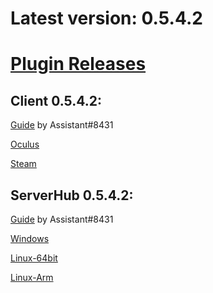 # Latest version: 0.5.4.2
# [Plugin Releases](https://github.com/andruzzzhka/BeatSaberMultiplayer/releases/)
## Client 0.5.4.2:
[Guide](https://bs.assistant.moe/Multiplayer/#Install) by Assistant#8431

[Oculus](https://github.com/andruzzzhka/BeatSaberMultiplayer/releases/download/0.5.4.2/BeatSaberMultiplayer-Oculus.zip)

[Steam](https://github.com/andruzzzhka/BeatSaberMultiplayer/releases/download/0.5.4.2/BeatSaberMultiplayer-Steam.zip)

## ServerHub 0.5.4.2:
[Guide](https://bs.assistant.moe/Multiplayer/#Hub) by Assistant#8431

[Windows](https://github.com/andruzzzhka/BeatSaberMultiplayer/releases/download/0.5.4.2/ServerHub_win-64.zip)

[Linux-64bit](https://github.com/andruzzzhka/BeatSaberMultiplayer/releases/download/0.5.4.2/ServerHub_linux-64.zip)

[Linux-Arm](https://github.com/andruzzzhka/BeatSaberMultiplayer/releases/download/0.5.4.2/ServerHub_linux-arm.zip)

